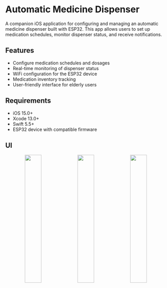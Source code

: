 # Automatic Medicine Dispenser

A companion iOS application for configuring and managing an automatic medicine dispenser built with ESP32. This app allows users to set up medication schedules, monitor dispenser status, and receive notifications.

## Features

- Configure medication schedules and dosages
- Real-time monitoring of dispenser status
- WiFi configuration for the ESP32 device
- Medication inventory tracking
- User-friendly interface for elderly users

## Requirements

- iOS 15.0+
- Xcode 13.0+
- Swift 5.5+
- ESP32 device with compatible firmware

## UI

<p align="center">
  <img src="https://github.com/user-attachments/assets/2680b371-45f7-4756-8ec2-3b62aca209f9" width="32%" />
  <img src="https://github.com/user-attachments/assets/ec2478b1-a46f-4896-8ced-84814d33cfdb" width="32%" />
  <img src="https://github.com/user-attachments/assets/8d0e66c6-872b-4cfc-8661-d2dac43f7740" width="32%" />
</p>
